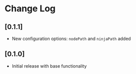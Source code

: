 # Change Log

## [0.1.1]
* New configuration options: `nodePath` and `ninjaPath` added

## [0.1.0]
* Initial release with base functionality
